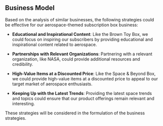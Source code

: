 ## Business Model

Based on the analysis of similar businesses, the following strategies could be effective for our aerospace-themed subscription box business:

- **Educational and Inspirational Content**: Like the Brown Toy Box, we could focus on inspiring our subscribers by providing educational and inspirational content related to aerospace.

- **Partnerships with Relevant Organizations**: Partnering with a relevant organization, like NASA, could provide additional resources and credibility.

- **High-Value Items at a Discounted Price**: Like the Space & Beyond Box, we could provide high-value items at a discounted price to appeal to our target market of aerospace enthusiasts.

- **Keeping Up with the Latest Trends**: Providing the latest space trends and topics could ensure that our product offerings remain relevant and interesting.

These strategies will be considered in the formulation of the business strategies.
